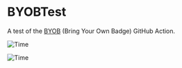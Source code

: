 # BYOBTest

A test of the [BYOB](https://github.com/RubbaBoy/BYOB) (Bring Your Own Badge) GitHub Action.

![Time](https://badgen.net/https/runkit.io/rubbaboy/byob/branches/master/RubbaBoy/BYOBTest/time?cache=300)

![Time](https://badgen.net/https/runkit.io/rubbaboy/byob/branches/master/RubbaBoy/BYOBTest/time?cache=300)

